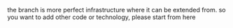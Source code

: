 the branch is more perfect infrastructure where it can be extended from. so you want to add other code or technology, please start from here
